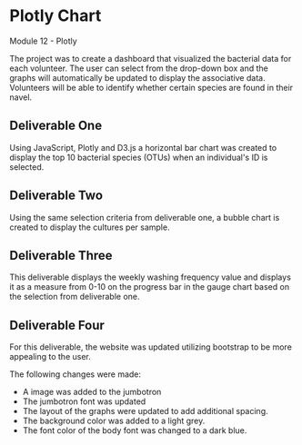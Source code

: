 # Plotly Chart
Module 12 - Plotly

The project was to create a dashboard that visualized the bacterial data for each volunteer.    The user can select from the drop-down box and the graphs will automatically be updated to display the associative data.  Volunteers will be able to identify whether certain species are found in their navel.

## Deliverable One
Using JavaScript, Plotly and D3.js a horizontal bar chart was created to display the top 10 bacterial species (OTUs) when an individual's ID is selected.

## Deliverable Two
Using the same selection criteria from deliverable one, a bubble chart is created to display the cultures per sample.

## Deliverable Three
This deliverable displays the weekly washing frequency value and displays it as a measure from 0-10 on the progress bar in the gauge chart based on the selection from deliverable one.

## Deliverable Four
For this deliverable, the website was updated utilizing bootstrap to be more appealing to the user.    

The following changes were made:
  - A image was added to the jumbotron
  - The jumbotron font was updated
  - The layout of the graphs were updated to add additional spacing.
  - The background color was added to a light grey.
  - The font color of the body font was changed to a dark blue.


